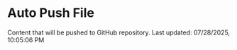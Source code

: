 # Auto Push File

Content that will be pushed to GitHub repository.
Last updated: 07/28/2025, 10:05:06 PM